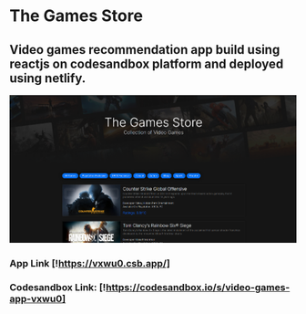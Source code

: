# The Games Store

## Video games recommendation app build using reactjs on codesandbox platform and deployed using netlify.

![poster](src/poster.png)

### App Link [!https://vxwu0.csb.app/]

### Codesandbox Link: [!https://codesandbox.io/s/video-games-app-vxwu0]
